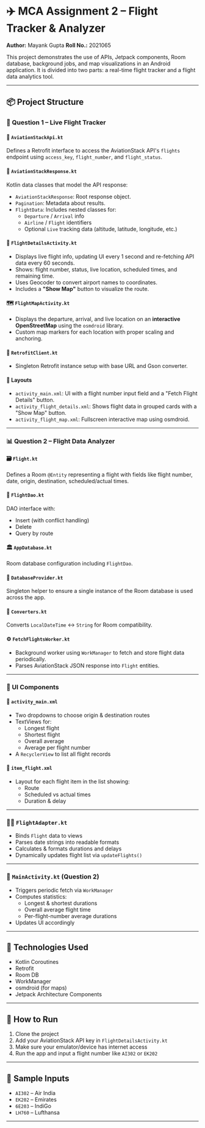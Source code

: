 # ✈️ MCA Assignment 2 – Flight Tracker & Analyzer

**Author:** Mayank Gupta 
**Roll No.:** 2021065

This project demonstrates the use of APIs, Jetpack components, Room database, background jobs, and map visualizations in an Android application. It is divided into two parts: a real-time flight tracker and a flight data analytics tool.

---

## 📦 Project Structure

### 🧩 Question 1 – Live Flight Tracker

#### 📡 `AviationStackApi.kt`
Defines a Retrofit interface to access the AviationStack API's `flights` endpoint using `access_key`, `flight_number`, and `flight_status`.

#### 🧬 `AviationStackResponse.kt`
Kotlin data classes that model the API response:
- `AviationStackResponse`: Root response object.
- `Pagination`: Metadata about results.
- `FlightData`: Includes nested classes for:
  - `Departure` / `Arrival` info
  - `Airline` / `Flight` identifiers
  - Optional `Live` tracking data (altitude, latitude, longitude, etc.)

#### 📱 `FlightDetailsActivity.kt`
- Displays live flight info, updating UI every 1 second and re-fetching API data every 60 seconds.
- Shows: flight number, status, live location, scheduled times, and remaining time.
- Uses Geocoder to convert airport names to coordinates.
- Includes a **"Show Map"** button to visualize the route.

#### 🗺️ `FlightMapActivity.kt`
- Displays the departure, arrival, and live location on an **interactive OpenStreetMap** using the `osmdroid` library.
- Custom map markers for each location with proper scaling and anchoring.

#### 🔧 `RetrofitClient.kt`
- Singleton Retrofit instance setup with base URL and Gson converter.

#### 🧱 Layouts
- `activity_main.xml`: UI with a flight number input field and a "Fetch Flight Details" button.
- `activity_flight_details.xml`: Shows flight data in grouped cards with a "Show Map" button.
- `activity_flight_map.xml`: Fullscreen interactive map using osmdroid.

---

### 📊 Question 2 – Flight Data Analyzer

#### 🗃️ `Flight.kt`
Defines a Room `@Entity` representing a flight with fields like flight number, date, origin, destination, scheduled/actual times.

#### 🧪 `FlightDao.kt`
DAO interface with:
- Insert (with conflict handling)
- Delete
- Query by route

#### 🏛️ `AppDatabase.kt`
Room database configuration including `FlightDao`.

#### 🧰 `DatabaseProvider.kt`
Singleton helper to ensure a single instance of the Room database is used across the app.

#### 🔄 `Converters.kt`
Converts `LocalDateTime` ↔ `String` for Room compatibility.

#### ⚙️ `FetchFlightsWorker.kt`
- Background worker using `WorkManager` to fetch and store flight data periodically.
- Parses AviationStack JSON response into `Flight` entities.

---

### 🧾 UI Components

#### 📍 `activity_main.xml`
- Two dropdowns to choose origin & destination routes
- TextViews for:
  - Longest flight
  - Shortest flight
  - Overall average
  - Average per flight number
- A `RecyclerView` to list all flight records

#### 🧾 `item_flight.xml`
- Layout for each flight item in the list showing:
  - Route
  - Scheduled vs actual times
  - Duration & delay

---

### 🧑‍💻 `FlightAdapter.kt`
- Binds `Flight` data to views
- Parses date strings into readable formats
- Calculates & formats durations and delays
- Dynamically updates flight list via `updateFlights()`

---

### 🔁 `MainActivity.kt` (Question 2)
- Triggers periodic fetch via `WorkManager`
- Computes statistics:
  - Longest & shortest durations
  - Overall average flight time
  - Per-flight-number average durations
- Updates UI accordingly

---

## 🧠 Technologies Used

- Kotlin Coroutines
- Retrofit
- Room DB
- WorkManager
- osmdroid (for maps)
- Jetpack Architecture Components

---

## 📌 How to Run

1. Clone the project
2. Add your AviationStack API key in `FlightDetailsActivity.kt`
3. Make sure your emulator/device has internet access
4. Run the app and input a flight number like `AI302` or `EK202`

---

## 📍 Sample Inputs

- `AI302` – Air India
- `EK202` – Emirates
- `6E203` – IndiGo
- `LH760` – Lufthansa

---

